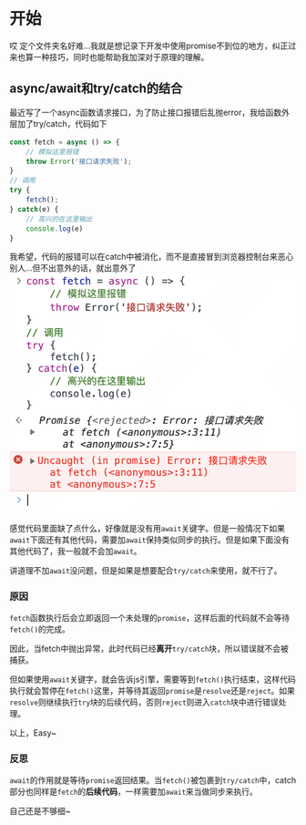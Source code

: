 # 开始

哎 定个文件夹名好难...我就是想记录下开发中使用promise不到位的地方，纠正过来也算一种技巧，同时也能帮助我加深对于原理的理解。

## async/await和try/catch的结合

最近写了一个async函数请求接口，为了防止接口报错后乱抛error，我给函数外层加了try/catch，代码如下
```js
const fetch = async () => {
    // 模拟这里报错
    throw Error('接口请求失败');
}
// 调用
try {
    fetch();
} catch(e) {
    // 高兴的在这里输出
    console.log(e)
}
```
我希望，代码的报错可以在catch中被消化，而不是直接冒到浏览器控制台来恶心别人...但不出意外的话，就出意外了
![图](./img/async-try-catch.png)

感觉代码里面缺了点什么，好像就是没有用`await`关键字。但是一般情况下如果`await`下面还有其他代码，需要加`await`保持类似同步的执行。但是如果下面没有其他代码了，我一般就不会加`await`。

讲道理不加`await`没问题，但是如果是想要配合`try/catch`来使用，就不行了。

### 原因

`fetch`函数执行后会立即返回一个未处理的`promise`，这样后面的代码就不会等待`fetch()`的完成。

因此，当fetch中抛出异常，此时代码已经**离开**`try/catch`块，所以错误就不会被捕获。

但如果使用`await`关键字，就会告诉js引擎，需要等到`fetch()`执行结束，这样代码执行就会暂停在`fetch()`这里，并等待其返回`promise`是`resolve`还是`reject`。如果`resolve`则继续执行`try`块的后续代码，否则`reject`则进入`catch`块中进行错误处理。

以上，Easy~

### 反思

`await`的作用就是等待`promise`返回结果。当`fetch()`被包裹到`try/catch`中，catch部分也同样是`fetch`的**后续代码**，一样需要加`await`来当做同步来执行。

自己还是不够细~
